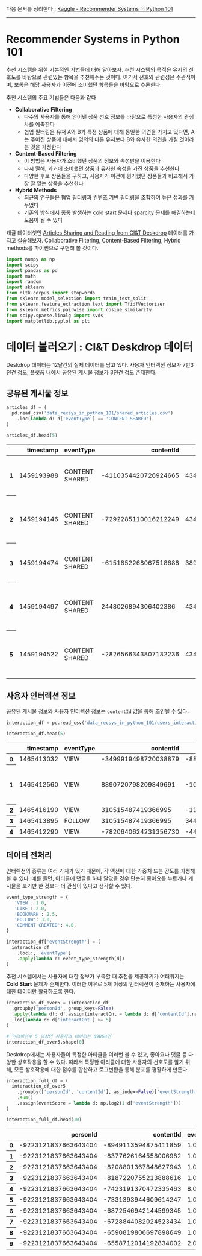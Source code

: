 
다음 문서를 정리한다 : [Kaggle - Recommender Systems in Python 101](https://www.kaggle.com/gspmoreira/recommender-systems-in-python-101)

---

# Recommender Systems in Python 101

추천 시스템을 위한 기본적인 기법들에 대해 알아보자. 추천 시스템의 목적은 유저의 선호도를 바탕으로 관련있는 항목을 추천해주는 것이다. 여기서 선호와 관련성은 주관적이며, 보통은 해당 사용자가 이전에 소비했던 항목들을 바탕으로 추론한다. 

추천 시스템의 주요 기법들은 다음과 같다

- **Collaborative Filtering**
    - 다수의 사용자를 통해 얻어낸 상품 선호 정보를 바탕으로 특정한 사용자의 관심사를 예측한다
    - 협업 필터링은 유저 A와 B가 특정 상품에 대해 동일한 의견을 가지고 있다면, A는 주어진 상품에 대해서 임의의 다른 유저보다 B와 유사한 의견을 가질 것이라는 것을 가정한다
- **Content-Based Filtering**
    - 이 방법은 사용자가 소비했던 상품의 정보와 속성만을 이용한다
    - 다시 말해, 과거에 소비했던 상품과 유사한 속성을 가진 상품을 추천한다
    - 다양한 후보 상품들을 구하고, 사용자가 이전에 평가했던 상품들과 비교해서 가장 잘 맞는 상품을 추천한다
- **Hybrid Methods**
    - 최근의 연구들은 협업 필터링과 컨텐츠 기반 필터링을 조합하여 높은 성과를 거두었다
    - 기존의 방식에서 종종 발생하는 cold start 문제나 sparcity 문제를 해결하는데 도움이 될 수 있다

캐글 데이터셋인 [Articles Sharing and Reading from CI&T Deskdrop](https://www.kaggle.com/gspmoreira/articles-sharing-reading-from-cit-deskdrop) 데이터를 가지고 실습해보자. Collaborative Filtering, Content-Based Filtering, Hybrid methods를 파이썬으로 구현해 볼 것이다.


```python
import numpy as np
import scipy
import pandas as pd
import math
import random
import sklearn
from nltk.corpus import stopwords
from sklearn.model_selection import train_test_split
from sklearn.feature_extraction.text import TfidfVectorizer
from sklearn.metrics.pairwise import cosine_similarity
from scipy.sparse.linalg import svds
import matplotlib.pyplot as plt
```

# 데이터 불러오기 : CI&T Deskdrop 데이터

Deskdrop 데이터는 12달간의 실제 데이터를 담고 있다. 사용자 인터랙션 정보가 7만3천건 정도, 플랫폼 내에서 공유된 게시물 정보가 3천건 정도 존재한다.

## 공유된 게시물 정보


```python
articles_df = (
  pd.read_csv('data_recsys_in_python_101/shared_articles.csv')
    .loc[lambda d: d['eventType'] == 'CONTENT SHARED']  
)
```


```python
articles_df.head(5)
```

<div>
<table class="dataframe">
  <thead>
    <tr style="text-align: right;">
      <th></th>
      <th>timestamp</th>
      <th>eventType</th>
      <th>contentId</th>
      <th>authorPersonId</th>
      <th>authorSessionId</th>
      <th>authorUserAgent</th>
      <th>authorRegion</th>
      <th>authorCountry</th>
      <th>contentType</th>
      <th>url</th>
      <th>title</th>
      <th>text</th>
      <th>lang</th>
    </tr>
  </thead>
  <tbody>
    <tr>
      <th>1</th>
      <td>1459193988</td>
      <td>CONTENT SHARED</td>
      <td>-4110354420726924665</td>
      <td>4340306774493623681</td>
      <td>8940341205206233829</td>
      <td>NaN</td>
      <td>NaN</td>
      <td>NaN</td>
      <td>HTML</td>
      <td>http://www.nytimes.com/2016/03/28/business/dea...</td>
      <td>Ethereum, a Virtual Currency, Enables Transact...</td>
      <td>All of this work is still very early. The firs...</td>
      <td>en</td>
    </tr>
    <tr>
      <th>2</th>
      <td>1459194146</td>
      <td>CONTENT SHARED</td>
      <td>-7292285110016212249</td>
      <td>4340306774493623681</td>
      <td>8940341205206233829</td>
      <td>NaN</td>
      <td>NaN</td>
      <td>NaN</td>
      <td>HTML</td>
      <td>http://cointelegraph.com/news/bitcoin-future-w...</td>
      <td>Bitcoin Future: When GBPcoin of Branson Wins O...</td>
      <td>The alarm clock wakes me at 8:00 with stream o...</td>
      <td>en</td>
    </tr>
    <tr>
      <th>3</th>
      <td>1459194474</td>
      <td>CONTENT SHARED</td>
      <td>-6151852268067518688</td>
      <td>3891637997717104548</td>
      <td>-1457532940883382585</td>
      <td>NaN</td>
      <td>NaN</td>
      <td>NaN</td>
      <td>HTML</td>
      <td>https://cloudplatform.googleblog.com/2016/03/G...</td>
      <td>Google Data Center 360° Tour</td>
      <td>We're excited to share the Google Data Center ...</td>
      <td>en</td>
    </tr>
    <tr>
      <th>4</th>
      <td>1459194497</td>
      <td>CONTENT SHARED</td>
      <td>2448026894306402386</td>
      <td>4340306774493623681</td>
      <td>8940341205206233829</td>
      <td>NaN</td>
      <td>NaN</td>
      <td>NaN</td>
      <td>HTML</td>
      <td>https://bitcoinmagazine.com/articles/ibm-wants...</td>
      <td>IBM Wants to "Evolve the Internet" With Blockc...</td>
      <td>The Aite Group projects the blockchain market ...</td>
      <td>en</td>
    </tr>
    <tr>
      <th>5</th>
      <td>1459194522</td>
      <td>CONTENT SHARED</td>
      <td>-2826566343807132236</td>
      <td>4340306774493623681</td>
      <td>8940341205206233829</td>
      <td>NaN</td>
      <td>NaN</td>
      <td>NaN</td>
      <td>HTML</td>
      <td>http://www.coindesk.com/ieee-blockchain-oxford...</td>
      <td>IEEE to Talk Blockchain at Cloud Computing Oxf...</td>
      <td>One of the largest and oldest organizations fo...</td>
      <td>en</td>
    </tr>
  </tbody>
</table>
</div>


## 사용자 인터랙션 정보

공유된 게시물 정보와 사용자 인터렉션 정보는 `contentId` 값을 통해 조인될 수 있다.


```python
interaction_df = pd.read_csv('data_recsys_in_python_101/users_interactions.csv')
```


```python
interaction_df.head(5)
```


<div>
<table class="dataframe">
  <thead>
    <tr style="text-align: right;">
      <th></th>
      <th>timestamp</th>
      <th>eventType</th>
      <th>contentId</th>
      <th>personId</th>
      <th>sessionId</th>
      <th>userAgent</th>
      <th>userRegion</th>
      <th>userCountry</th>
    </tr>
  </thead>
  <tbody>
    <tr>
      <th>0</th>
      <td>1465413032</td>
      <td>VIEW</td>
      <td>-3499919498720038879</td>
      <td>-8845298781299428018</td>
      <td>1264196770339959068</td>
      <td>NaN</td>
      <td>NaN</td>
      <td>NaN</td>
    </tr>
    <tr>
      <th>1</th>
      <td>1465412560</td>
      <td>VIEW</td>
      <td>8890720798209849691</td>
      <td>-1032019229384696495</td>
      <td>3621737643587579081</td>
      <td>Mozilla/5.0 (Macintosh; Intel Mac OS X 10_11_2...</td>
      <td>NY</td>
      <td>US</td>
    </tr>
    <tr>
      <th>2</th>
      <td>1465416190</td>
      <td>VIEW</td>
      <td>310515487419366995</td>
      <td>-1130272294246983140</td>
      <td>2631864456530402479</td>
      <td>NaN</td>
      <td>NaN</td>
      <td>NaN</td>
    </tr>
    <tr>
      <th>3</th>
      <td>1465413895</td>
      <td>FOLLOW</td>
      <td>310515487419366995</td>
      <td>344280948527967603</td>
      <td>-3167637573980064150</td>
      <td>NaN</td>
      <td>NaN</td>
      <td>NaN</td>
    </tr>
    <tr>
      <th>4</th>
      <td>1465412290</td>
      <td>VIEW</td>
      <td>-7820640624231356730</td>
      <td>-445337111692715325</td>
      <td>5611481178424124714</td>
      <td>NaN</td>
      <td>NaN</td>
      <td>NaN</td>
    </tr>
  </tbody>
</table>
</div>


## 데이터 전처리

인터렉션의 종류는 여러 가지가 있기 때문에, 각 액션에 대한 가중치 또는 강도를 가정해볼 수 있다. 예를 들면, 아티클에 댓글을 하나 달았을 경우 단순히 좋아요를 누르거나 게시물을 보기만 한 것보다 더 관심이 있다고 생각할 수 있다.


```python
event_type_strength = {
   'VIEW': 1.0,
   'LIKE': 2.0, 
   'BOOKMARK': 2.5, 
   'FOLLOW': 3.0,
   'COMMENT CREATED': 4.0,  
}

interaction_df['eventStrength'] = (
  interaction_df
    .loc[:, 'eventType']
    .apply(lambda d: event_type_strength[d])
)
```

추천 시스템에서는 사용자에 대한 정보가 부족할 때 추천을 제공하기가 어려워지는 **Cold Start** 문제가 존재한다. 이러한 이유로 5개 이상의 인터렉션이 존재하는 사용자에 대한 데이터만 활용하도록 한다.


```python
interaction_df_over5 = (interaction_df
  .groupby('personId', group_keys=False)
  .apply(lambda df: df.assign(interactCnt = lambda d: d['contentId'].nunique()))
  .loc[lambda d: d['interactCnt'] >= 5]
)
```

```python
# 인터렉션수 5 이상인 사용자의 데이터는 69868건
interaction_df_over5.shape[0]
```

Deskdrop에서는 사용자들이 특정한 아티클을 여러번 볼 수 있고, 좋아요나 댓글 등 다양한 상호작용을 할 수 있다. 따라서 특정한 아티클에 대한 사용자의 선호도를 알기 위해, 모든 상호작용에 대한 점수를 합산하고 로그변환을 통해 분포를 평활하게 만든다.


```python
interaction_full_df = (
  interaction_df_over5
    .groupby(['personId', 'contentId'], as_index=False)['eventStrength']
    .sum()
    .assign(eventScore = lambda d: np.log2(1+d['eventStrength']))
)

interaction_full_df.head(10)
```


<div>
<table class="dataframe">
  <thead>
    <tr style="text-align: right;">
      <th></th>
      <th>personId</th>
      <th>contentId</th>
      <th>eventStrength</th>
      <th>eventScore</th>
    </tr>
  </thead>
  <tbody>
    <tr>
      <th>0</th>
      <td>-9223121837663643404</td>
      <td>-8949113594875411859</td>
      <td>1.0</td>
      <td>1.000000</td>
    </tr>
    <tr>
      <th>1</th>
      <td>-9223121837663643404</td>
      <td>-8377626164558006982</td>
      <td>1.0</td>
      <td>1.000000</td>
    </tr>
    <tr>
      <th>2</th>
      <td>-9223121837663643404</td>
      <td>-8208801367848627943</td>
      <td>1.0</td>
      <td>1.000000</td>
    </tr>
    <tr>
      <th>3</th>
      <td>-9223121837663643404</td>
      <td>-8187220755213888616</td>
      <td>1.0</td>
      <td>1.000000</td>
    </tr>
    <tr>
      <th>4</th>
      <td>-9223121837663643404</td>
      <td>-7423191370472335463</td>
      <td>8.0</td>
      <td>3.169925</td>
    </tr>
    <tr>
      <th>5</th>
      <td>-9223121837663643404</td>
      <td>-7331393944609614247</td>
      <td>1.0</td>
      <td>1.000000</td>
    </tr>
    <tr>
      <th>6</th>
      <td>-9223121837663643404</td>
      <td>-6872546942144599345</td>
      <td>1.0</td>
      <td>1.000000</td>
    </tr>
    <tr>
      <th>7</th>
      <td>-9223121837663643404</td>
      <td>-6728844082024523434</td>
      <td>1.0</td>
      <td>1.000000</td>
    </tr>
    <tr>
      <th>8</th>
      <td>-9223121837663643404</td>
      <td>-6590819806697898649</td>
      <td>1.0</td>
      <td>1.000000</td>
    </tr>
    <tr>
      <th>9</th>
      <td>-9223121837663643404</td>
      <td>-6558712014192834002</td>
      <td>2.0</td>
      <td>1.584963</td>
    </tr>
  </tbody>
</table>
</div>


